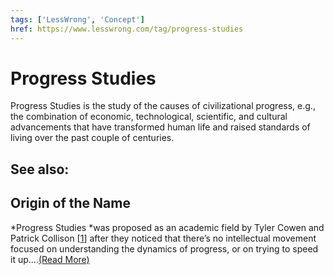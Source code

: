 ```yaml
---
tags: ['LessWrong', 'Concept']
href: https://www.lesswrong.com/tag/progress-studies
---
```


# Progress Studies
Progress Studies is the study of the causes of civilizational progress, e.g., the combination of economic, technological, scientific, and cultural advancements that have transformed human life and raised standards of living over the past couple of centuries.

## See also:
## Origin of the Name
*Progress Studies *was proposed as an academic field by Tyler Cowen and Patrick Collison [[1](https://www.theatlantic.com/science/archive/2019/07/we-need-new-science-progress/594946/)] after they noticed that there’s no intellectual movement focused on understanding the dynamics of progress, or on trying to speed it up....[(Read More)]()

